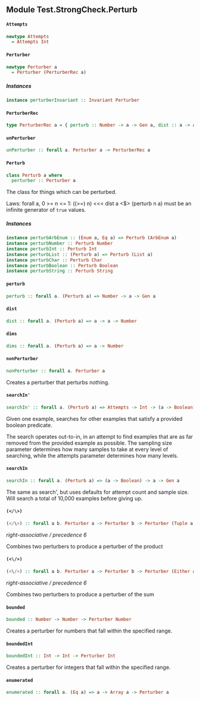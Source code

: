 ## Module Test.StrongCheck.Perturb

#### `Attempts`

``` purescript
newtype Attempts
  = Attempts Int
```

#### `Perturber`

``` purescript
newtype Perturber a
  = Perturber (PerturberRec a)
```

##### Instances
``` purescript
instance perturberInvariant :: Invariant Perturber
```

#### `PerturberRec`

``` purescript
type PerturberRec a = { perturb :: Number -> a -> Gen a, dist :: a -> a -> Number, dims :: a -> Number }
```

#### `unPerturber`

``` purescript
unPerturber :: forall a. Perturber a -> PerturberRec a
```

#### `Perturb`

``` purescript
class Perturb a where
  perturber :: Perturber a
```

The class for things which can be perturbed.

Laws:
  forall a, 0 >= n <= 1:
  ((>=) n) <<< dist a <$> (perturb n a) must be an infinite generator of `true` values.

##### Instances
``` purescript
instance perturbArbEnum :: (Enum a, Eq a) => Perturb (ArbEnum a)
instance perturbNumber :: Perturb Number
instance perturbInt :: Perturb Int
instance perturbList :: (Perturb a) => Perturb (List a)
instance perturbChar :: Perturb Char
instance perturbBoolean :: Perturb Boolean
instance perturbString :: Perturb String
```

#### `perturb`

``` purescript
perturb :: forall a. (Perturb a) => Number -> a -> Gen a
```

#### `dist`

``` purescript
dist :: forall a. (Perturb a) => a -> a -> Number
```

#### `dims`

``` purescript
dims :: forall a. (Perturb a) => a -> Number
```

#### `nonPerturber`

``` purescript
nonPerturber :: forall a. Perturber a
```

Creates a perturber that perturbs nothing.

#### `searchIn'`

``` purescript
searchIn' :: forall a. (Perturb a) => Attempts -> Int -> (a -> Boolean) -> a -> Gen a
```

Given one example, searches for other examples that satisfy a provided
boolean predicate.

The search operates out-to-in, in an attempt to find examples that are
as far removed from the provided example as possible. The sampling size
parameter determines how many samples to take at every level of
searching, while the attempts parameter determines how many levels.

#### `searchIn`

``` purescript
searchIn :: forall a. (Perturb a) => (a -> Boolean) -> a -> Gen a
```

The same as search', but uses defaults for attempt count and sample size.
Will search a total of 10,000 examples before giving up.

#### `(</\>)`

``` purescript
(</\>) :: forall a b. Perturber a -> Perturber b -> Perturber (Tuple a b)
```

_right-associative / precedence 6_

Combines two perturbers to produce a perturber of the product

#### `(<\/>)`

``` purescript
(<\/>) :: forall a b. Perturber a -> Perturber b -> Perturber (Either a b)
```

_right-associative / precedence 6_

Combines two perturbers to produce a perturber of the sum

#### `bounded`

``` purescript
bounded :: Number -> Number -> Perturber Number
```

Creates a perturber for numbers that fall within the specified range.

#### `boundedInt`

``` purescript
boundedInt :: Int -> Int -> Perturber Int
```

Creates a perturber for integers that fall within the specified range.

#### `enumerated`

``` purescript
enumerated :: forall a. (Eq a) => a -> Array a -> Perturber a
```


